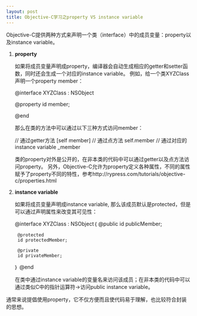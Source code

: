 ```yaml
---
layout: post
title: Objective-C学习之property VS instance variable
---
```


Objective-C提供两种方式来声明一个类（interface）中的成员变量：property以及instance variable。

1. **property**

   如果将成员变量声明成property，编译器会自动生成相应的getter和setter函数，同时还会生成一个对应的instance variable。
   例如，给一个类XYZClass声明一个property member：
   
   	@interface XYZClass : NSObject

   	@property id member;

   	@end

   那么在类的方法中可以通过以下三种方式访问member：

   	// 通过getter方法
   	[self member]
   	// 通过点方法
   	self.member
   	// 通过对应的instance variable
   	_member
   
   类的property对外是公开的，在非本类的代码中可以通过getter以及点方法访问property。
   另外，Objective-C允许为property定义各种属性，不同的属性赋予了property不同的特性，参考http://rypress.com/tutorials/objective-c/properties.html
    <!-- more -->

2. **instance variable**

   如果将成员变量声明成instance variable, 那么该成员默认是protected，但是可以通过声明属性来改变其可见性：

   	@interface XYZClass : NSObject｛
   		@public
   		id publicMember;
       
   		@protected
   		id protectedMember;

   		@private
   		id privateMember;
   	｝
   	@end

   在类中通过instance variable的变量名来访问该成员；在非本类的代码中可以通过类似C中的指针运算符->访问public instance variable。

通常来说提倡使用property，它不仅方便而且使代码易于理解，也比较符合封装的思想。
